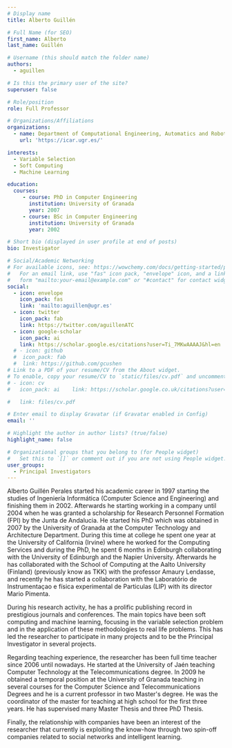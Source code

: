 ```yaml
---
# Display name
title: Alberto Guillén

# Full Name (for SEO)
first_name: Alberto
last_name: Guillén

# Username (this should match the folder name)
authors:
  - aguillen

# Is this the primary user of the site?
superuser: false

# Role/position
role: Full Professor 

# Organizations/Affiliations
organizations:
  - name: Department of Computational Engineering, Automatics and Robotics (University of Granada)
    url: 'https://icar.ugr.es/'

interests:
  - Variable Selection
  - Soft Computing
  - Machine Learning

education:
  courses:
     - course: PhD in Computer Engineering
       institution: University of Granada
       year: 2007
     - course: BSc in Computer Engineering
       institution: University of Granada
       year: 2002

# Short bio (displayed in user profile at end of posts)
bio: Investigator 

# Social/Academic Networking
# For available icons, see: https://wowchemy.com/docs/getting-started/page-builder/#icons
#   For an email link, use "fas" icon pack, "envelope" icon, and a link in the
#   form "mailto:your-email@example.com" or "#contact" for contact widget.
social:
  - icon: envelope
    icon_pack: fas
    link: 'mailto:aguillen@ugr.es'
  - icon: twitter
    icon_pack: fab
    link: https://twitter.com/aguillenATC
  - icon: google-scholar
    icon_pack: ai
    link: https://scholar.google.es/citations?user=Ti_7MKwAAAAJ&hl=en
  # - icon: github
  #  icon_pack: fab
  #  link: https://github.com/gcushen
# Link to a PDF of your resume/CV from the About widget.
# To enable, copy your resume/CV to `static/files/cv.pdf` and uncomment the lines below.
# - icon: cv
#   icon_pack: ai    link: https://scholar.google.co.uk/citations?user=sIwtMXoAAAAJ

#   link: files/cv.pdf

# Enter email to display Gravatar (if Gravatar enabled in Config)
email: ''

# Highlight the author in author lists? (true/false)
highlight_name: false

# Organizational groups that you belong to (for People widget)
#   Set this to `[]` or comment out if you are not using People widget.
user_groups:
  - Principal Investigators
---
```

Alberto Guillén Perales started his academic career in 1997 starting the studies of Ingeniería Informática (Computer Science and Engineering) and finishing them in 2002. Afterwards he starting working in a company until 2004 when he was granted a scholarship for Research Personnel Formation (FPI) by the Junta de Andalucia. He started his PhD which was obtained in 2007 by the University of Granada at the Computer Technology and Architecture Department. During this time at college he spent one year at the University of California (Irvine) where he worked for the Computing Services and during the PhD, he spent 6 months in Edinburgh collaborating with the University of Edinburgh and the Napier University. Afterwards he has collaborated with the School of Computing at the Aalto University (Finland) (previously know as TKK) with the professor Amaury Lendasse, and recently he has started a collaboration with the Laboratório de Instrumentaçao e física experimental de Particulas (LIP) with its director Mario Pimenta.

During his research activity, he has a prolific publishing record in prestigious journals and conferences. The main topics have been soft computing and machine learning, focusing in the variable selection problem and in the application of these methodologies to real life problems. This has led the researcher to participate in many projects and to be the Principal Investigator in several projects.

Regarding teaching experience, the researcher has been full time teacher since 2006 until nowadays. He started at the University of Jaén teaching Computer Technology at the Telecommunications degree. In 2009 he obtained a temporal position at the University of Granada teaching in several courses for the Computer Science and Telecommunications Degrees and he is a current professor in two Master's degree. He was the coordinator of the master for teaching at high school for the first three years. He has supervised many Master Thesis and three PhD Thesis.

Finally, the relationship with companies have been an interest of the researcher that currently is exploiting the know-how through two spin-off companies related to social networks and intelligent learning.
